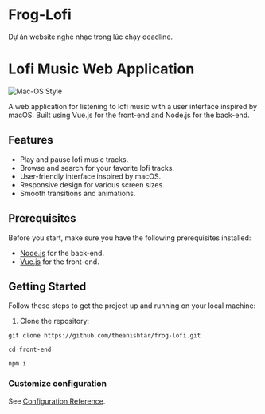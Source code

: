 # Frog-Lofi

Dự án website nghe nhạc trong lúc chạy deadline.

# Lofi Music Web Application

![Mac-OS Style](./images/layout.gif)

A web application for listening to lofi music with a user interface inspired by macOS. Built using Vue.js for the front-end and Node.js for the back-end.

## Features

- Play and pause lofi music tracks.
- Browse and search for your favorite lofi tracks.
- User-friendly interface inspired by macOS.
- Responsive design for various screen sizes.
- Smooth transitions and animations.

## Prerequisites

Before you start, make sure you have the following prerequisites installed:

- [Node.js](https://nodejs.org/) for the back-end.
- [Vue.js](https://vuejs.org/) for the front-end.

## Getting Started

Follow these steps to get the project up and running on your local machine:

1. Clone the repository:

```shell
git clone https://github.com/theanishtar/frog-lofi.git

cd front-end

npm i
```

### Customize configuration
See [Configuration Reference](https://cli.vuejs.org/config/).

